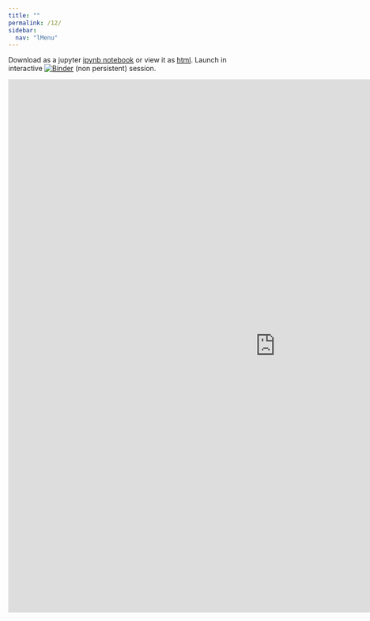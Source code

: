 ```yaml
---
title: ""
permalink: /12/
sidebar:
  nav: "lMenu"
---
```


Download as a jupyter [ipynb notebook](https://datascience-intro.github.io/1MS041-2020/lectures/12.ipynb) or view it as [html](https://datascience-intro.github.io/1MS041-2020/lectures/12.html).
Launch in interactive [![Binder](https://mybinder.org/badge_logo.svg)](https://mybinder.org/v2/gh/datascience-intro/1MS041-2020/gh-pages?filepath=lectures%2F12.ipynb) (non persistent) session.

<iframe src="https://datascience-intro.github.io/1MS041-2020/lectures/12.html" width="1080" height="1080" frameborder="0"></iframe>

    